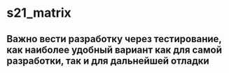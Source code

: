 # s21_matrix

## Важно вести разработку через тестирование, как наиболее удобный вариант как для самой разработки, так и для дальнейшей отладки